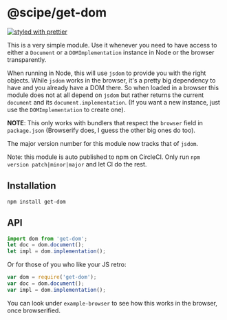 # @scipe/get-dom

[![styled with prettier](https://img.shields.io/badge/styled_with-prettier-ff69b4.svg)](https://github.com/prettier/prettier)

This is a very simple module. Use it whenever you need to have access to either a `Document` or a
`DOMImplementation` instance in Node or the browser transparently.

When running in Node, this will use `jsdom` to provide you with the right objects. While `jsdom`
works in the browser, it's a pretty big dependency to have and you already have a DOM there. So
when loaded in a browser this module does not at all depend on `jsdom` but rather returns the
current `document` and its `document.implementation`. (If you want a new instance, just use the
`DOMImplementation` to create one).

**NOTE**: This only works with bundlers that respect the `browser` field in `package.json`
(Browserify does, I guess the other big ones do too).

The major version number for this module now tracks that of `jsdom`.

Note: this module is auto published to npm on CircleCI. Only run `npm version
patch|minor|major` and let CI do the rest.


## Installation

    npm install get-dom

## API

```js
import dom from 'get-dom';
let doc = dom.document();
let impl = dom.implementation();
```

Or for those of you who like your JS retro:

```js
var dom = require('get-dom');
var doc = dom.document();
var impl = dom.implementation();
```

You can look under `example-browser` to see how this works in the browser, once browserified.
